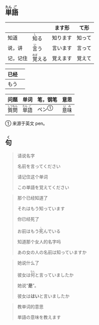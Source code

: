 ## <ruby>単<rt>たん</rt>語<rt>ご</rt></ruby>

|      |                             | ます形  | て形  |
| ---- | --------------------------- | ---- | --- |
| 知道   | <ruby>知<rt>し</rt>る</ruby>   | 知ります | 知って |
| 说，讲  | <ruby>言<rt>い</rt>う</ruby>   | 言います | 言って |
| 记，记住 | <ruby>覚<rt>おぼ</rt>える</ruby> | 覚えます | 覚えて |

| 已经  |     |
| --- | --- |
| もう  |     |

| 问题                                    | 单词                                   | 笔，钢笔                  | 意思                                  |
| ------------------------------------- | ------------------------------------ | --------------------- | ----------------------------------- |
| <ruby>質<rt>しつ</rt>問<rt>もん</rt></ruby> | <ruby>単<rt>たん</rt>語<rt>ご</rt></ruby> | <a>ペン</a><sup>①</sup> | <ruby>意<rt>い</rt>味<rt>み</rt></ruby> |

① 来源于英文 pen。





## <ruby>句<rt>く</rt></ruby>

> 请说名字
> 
> 名前を言ってください
> 
> 请记住这个单词
> 
> この単語を覚えてください

> 那个已经知道了
> 
> それはもう知っています
> 
> 你已经死了
> 
> お前はもう<ruby>死<rt>し</rt></ruby>んでいる
> 
> 知道那个女人的名字吗
> 
> あの女の人の名前は知っていますか

> 她说什么了
> 
> 彼女は<ruby>何<rt>なん</rt></ruby>と言っていましたか
> 
> 她说“**是**”。
> 
> 彼女は**はい**と言いましたか

> 教单词的意思
> 
> 単語の意味を教えます
